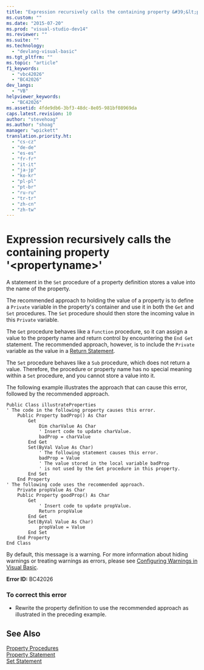 ```yaml
---
title: "Expression recursively calls the containing property &#39;&lt;propertyname&gt;&#39; | Microsoft Docs"
ms.custom: ""
ms.date: "2015-07-20"
ms.prod: "visual-studio-dev14"
ms.reviewer: ""
ms.suite: ""
ms.technology: 
  - "devlang-visual-basic"
ms.tgt_pltfrm: ""
ms.topic: "article"
f1_keywords: 
  - "vbc42026"
  - "BC42026"
dev_langs: 
  - "VB"
helpviewer_keywords: 
  - "BC42026"
ms.assetid: 4fde9db6-3bf3-48dc-8e05-981bf08969da
caps.latest.revision: 10
author: "stevehoag"
ms.author: "shoag"
manager: "wpickett"
translation.priority.ht: 
  - "cs-cz"
  - "de-de"
  - "es-es"
  - "fr-fr"
  - "it-it"
  - "ja-jp"
  - "ko-kr"
  - "pl-pl"
  - "pt-br"
  - "ru-ru"
  - "tr-tr"
  - "zh-cn"
  - "zh-tw"
---
```

# Expression recursively calls the containing property &#39;&lt;propertyname&gt;&#39;
A statement in the `Set` procedure of a property definition stores a value into the name of the property.  
  
 The recommended approach to holding the value of a property is to define a `Private` variable in the property's container and use it in both the `Get` and `Set` procedures. The `Set` procedure should then store the incoming value in this `Private` variable.  
  
 The `Get` procedure behaves like a `Function` procedure, so it can assign a value to the property name and return control by encountering the `End Get` statement. The recommended approach, however, is to include the `Private` variable as the value in a [Return Statement](../../../visual-basic/language-reference/statements/return-statement.md).  
  
 The `Set` procedure behaves like a `Sub` procedure, which does not return a value. Therefore, the procedure or property name has no special meaning within a `Set` procedure, and you cannot store a value into it.  
  
 The following example illustrates the approach that can cause this error, followed by the recommended approach.  
  
```  
Public Class illustrateProperties  
' The code in the following property causes this error.  
    Public Property badProp() As Char  
        Get  
            Dim charValue As Char  
            ' Insert code to update charValue.  
            badProp = charValue  
        End Get  
        Set(ByVal Value As Char)  
            ' The following statement causes this error.  
            badProp = Value  
            ' The value stored in the local variable badProp  
            ' is not used by the Get procedure in this property.  
        End Set  
    End Property  
' The following code uses the recommended approach.  
    Private propValue As Char  
    Public Property goodProp() As Char  
        Get  
            ' Insert code to update propValue.  
            Return propValue  
        End Get  
        Set(ByVal Value As Char)  
            propValue = Value  
        End Set  
    End Property  
End Class  
```  
  
 By default, this message is a warning. For more information about hiding warnings or treating warnings as errors, please see [Configuring Warnings in Visual Basic](/visualstudio/ide/configuring-warnings-in-visual-basic).  
  
 **Error ID:** BC42026  
  
### To correct this error  
  
-   Rewrite the property definition to use the recommended approach as illustrated in the preceding example.  
  
## See Also  
 [Property Procedures](../../../visual-basic/language-reference/procedures/property-procedures.md)   
 [Property Statement](../../../visual-basic/language-reference/statements/property-statement.md)   
 [Set Statement](../../../visual-basic/language-reference/statements/set-statement.md)